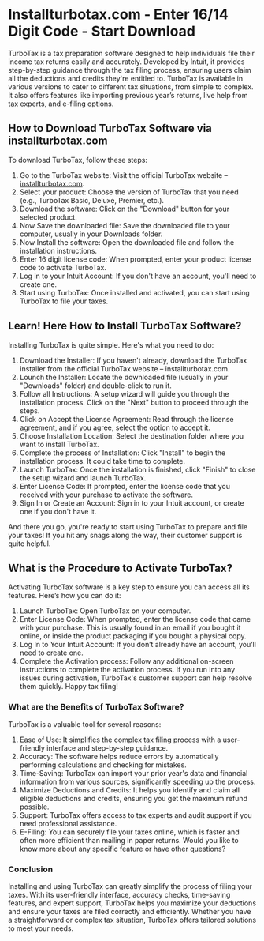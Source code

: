 # Installturbotax.com - Enter 16/14 Digit Code - Start Download
TurboTax is a tax preparation software designed to help individuals file their income tax returns easily and accurately. Developed by Intuit, it provides step-by-step guidance through the tax filing process, ensuring users claim all the deductions and credits they're entitled to. TurboTax is available in various versions to cater to different tax situations, from simple to complex. It also offers features like importing previous year’s returns, live help from tax experts, and e-filing options.

## How to Download TurboTax Software via installturbotax.com
To download TurboTax, follow these steps:
1.	Go to the TurboTax website: Visit the official TurboTax website – <a href="https://installturbotaxdotcom.github.io/">installturbotax.com</a>.
2.	Select your product: Choose the version of TurboTax that you need (e.g., TurboTax Basic, Deluxe, Premier, etc.).
3.	Download the software: Click on the "Download" button for your selected product.
4.	Now Save the downloaded file: Save the downloaded file to your computer, usually in your Downloads folder.
5.	Now Install the software: Open the downloaded file and follow the installation instructions.
6.	Enter 16 digit license code: When prompted, enter your product license code to activate TurboTax.
7.	Log in to your Intuit Account: If you don't have an account, you'll need to create one.
8.	Start using TurboTax: Once installed and activated, you can start using TurboTax to file your taxes.

## Learn! Here How to Install TurboTax Software?
Installing TurboTax is quite simple. Here's what you need to do:
1.	Download the Installer: If you haven't already, download the TurboTax installer from the official TurboTax website – installturbotax.com.
2.	Lounch the Installer: Locate the downloaded file (usually in your "Downloads" folder) and double-click to run it.
3.	Follow all Instructions: A setup wizard will guide you through the installation process. Click on the "Next" button to proceed through the steps.
4.	Click on Accept the License Agreement: Read through the license agreement, and if you agree, select the option to accept it.
5.	Choose Installation Location: Select the destination folder where you want to install TurboTax. 
6.	Complete the process of Installation: Click "Install" to begin the installation process. It could take time to complete.
7.	Launch TurboTax: Once the installation is finished, click "Finish" to close the setup wizard and launch TurboTax.
8.	Enter License Code: If prompted, enter the license code that you received with your purchase to activate the software.
9.	Sign In or Create an Account: Sign in to your Intuit account, or create one if you don't have it.

And there you go, you're ready to start using TurboTax to prepare and file your taxes! If you hit any snags along the way, their customer support is quite helpful.

## What is the Procedure to Activate TurboTax?
Activating TurboTax software is a key step to ensure you can access all its features. Here’s how you can do it:
1.	Launch TurboTax: Open TurboTax on your computer.
2.	Enter License Code: When prompted, enter the license code that came with your purchase. This is usually found in an email if you bought it online, or inside the product packaging if you bought a physical copy.
3.	Log In to Your Intuit Account: If you don’t already have an account, you’ll need to create one.
4.	Complete the Activation process: Follow any additional on-screen instructions to complete the activation process.
If you run into any issues during activation, TurboTax's customer support can help resolve them quickly. Happy tax filing! 

### What are the Benefits of  TurboTax Software?
TurboTax is a valuable tool for several reasons:
1.	Ease of Use: It simplifies the complex tax filing process with a user-friendly interface and step-by-step guidance.
2.	Accuracy: The software helps reduce errors by automatically performing calculations and checking for mistakes.
3.	Time-Saving: TurboTax can import your prior year's data and financial information from various sources, significantly speeding up the process.
4.	Maximize Deductions and Credits: It helps you identify and claim all eligible deductions and credits, ensuring you get the maximum refund possible.
5.	Support: TurboTax offers access to tax experts and audit support if you need professional assistance.
6.	E-Filing: You can securely file your taxes online, which is faster and often more efficient than mailing in paper returns.
Would you like to know more about any specific feature or have other questions?

### Conclusion
Installing and using TurboTax can greatly simplify the process of filing your taxes. With its user-friendly interface, accuracy checks, time-saving features, and expert support, TurboTax helps you maximize your deductions and ensure your taxes are filed correctly and efficiently. Whether you have a straightforward or complex tax situation, TurboTax offers tailored solutions to meet your needs.
